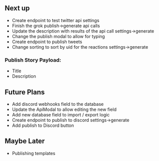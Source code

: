 ## Next up
- Create endpoint to test twitter api settings
- Finish the grok publish->generate api calls
- Update the description with results of the api call settings->generate
- Change the publish modal to allow for typing
- Create endpoint to publish tweets
- Change sorting to sort by uid for the reactions settings->generate

### Publish Story Payload:
- Title
- Description

## Future Plans
- Add discord webhooks field to the database
- Update the ApiModal to allow editing the new field
- Add new database field to import / export logic
- Create endpoint to publish to discord settings->generate
- Add publish to Discord button

## Maybe Later
- Publishing templates
